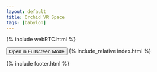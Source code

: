 ```yaml
---
layout: default
title: Orchid VR Space
tags: [babylon]
---
```


{% include webRTC.html %}


<button onclick="openFullscreen();">Open in Fullscreen Mode</button>
{% include_relative index.html %}

{% include footer.html %}
